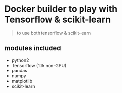 # Docker builder to play with Tensorflow & scikit-learn 
> to use both tensorflow & scikit-learn 

## modules included
* python2
* Tensorflow (1.15 non-GPU)
* pandas 
* numpy 
* matplotlib
* scikit-learn 